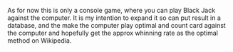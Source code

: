 As for now this is only a console game, where you can play Black Jack against the computer. It is my intention to expand it so can put result in a database, and the make the computer play optimal and count card against the computer and hopefully get the approx whinning rate as the optimal method on Wikipedia.
